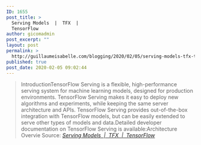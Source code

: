 ```yaml
---
ID: 1655
post_title: >
  Serving Models  |  TFX  | 
  TensorFlow
author: gicomadmin
post_excerpt: ""
layout: post
permalink: >
  http://guillaumeisabelle.com/blogging/2020/02/05/serving-models-tfx-tensorflow/
published: true
post_date: 2020-02-05 09:02:44
---
```

> IntroductionTensorFlow Serving is a flexible, high-performance serving system for machine learning models, designed for production environments. TensorFlow Serving makes it easy to deploy new algorithms and experiments, while keeping the same server architecture and APIs. TensorFlow Serving provides out-of-the-box integration with TensorFlow models, but can be easily extended to serve other types of models and data.Detailed developer documentation on TensorFlow Serving is available:Architecture Overvie Source: *[Serving Models  |  TFX  |  TensorFlow][1]*

 [1]: https://www.tensorflow.org/tfx/guide/serving
